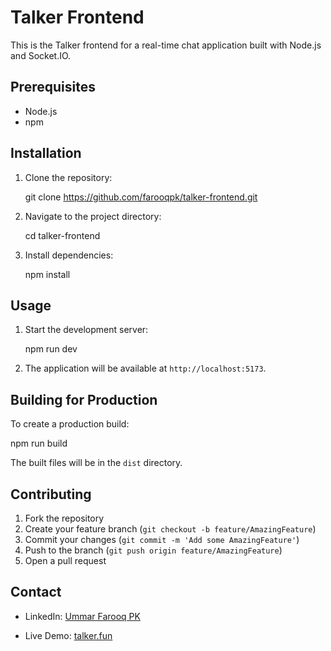 # Talker Frontend

This is the Talker frontend for a real-time chat application built with Node.js and Socket.IO.

## Prerequisites

- Node.js
- npm

## Installation

1. Clone the repository:
   
   git clone https://github.com/farooqpk/talker-frontend.git
   

2. Navigate to the project directory:
   
   cd talker-frontend
   

3. Install dependencies:
   
   npm install
   

## Usage

1. Start the development server:
   
   npm run dev
   

2. The application will be available at `http://localhost:5173`.

## Building for Production

To create a production build:


npm run build


The built files will be in the `dist` directory.

## Contributing

1. Fork the repository
2. Create your feature branch (`git checkout -b feature/AmazingFeature`)
3. Commit your changes (`git commit -m 'Add some AmazingFeature'`)
4. Push to the branch (`git push origin feature/AmazingFeature`)
5. Open a pull request

## Contact

- LinkedIn: [Ummar Farooq PK](https://linkedin.com/in/ummarfarooq-pk)

- Live Demo: [talker.fun](https://talker.fun)
